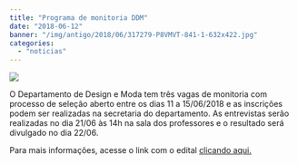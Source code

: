 ```yaml
---
title: "Programa de monitoria DDM"
date: "2018-06-12"
banner: "/img/antigo/2018/06/317279-P8VMVT-841-1-632x422.jpg"
categories: 
  - "noticias"
---
```


![](/img/antigo/2018/06/317279-P8VMVT-841-1-632x422.jpg)

O Departamento de Design e Moda tem três vagas de monitoria com processo de seleção aberto entre os dias 11 a 15/06/2018 e as inscrições podem ser realizadas na secretaria do departamento. As entrevistas serão realizadas no dia 21/06 às 14h na sala dos professores e o resultado será divulgado no dia 22/06.

Para mais informações, acesse o link com o edital [clicando aqui.](/img/antigo/2018/06/edital-026-2018-DDM.pdf)
